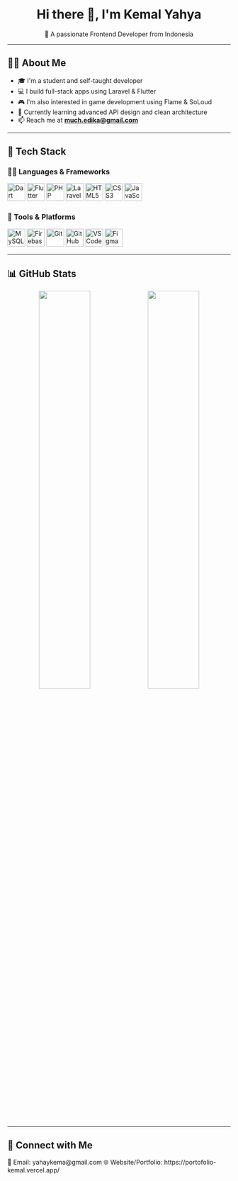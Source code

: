 <h1 align="center">Hi there 👋, I'm Kemal Yahya</h1>
<p align="center">🚀 A passionate Frontend Developer  from Indonesia</p>

---

## 🧑‍💻 About Me

- 🎓 I'm a student and self-taught developer  
- 💻 I build full-stack apps using Laravel & Flutter  
- 🎮 I'm also interested in game development using Flame & SoLoud  
- 🌱 Currently learning advanced API design and clean architecture  
- 📫 Reach me at **much.edika@gmail.com**

---

## 💼 Tech Stack

### 👨‍💻 Languages & Frameworks
<p>
  <img src="https://cdn.jsdelivr.net/gh/devicons/devicon/icons/dart/dart-original.svg" width="40" alt="Dart" />
  <img src="https://cdn.jsdelivr.net/gh/devicons/devicon/icons/flutter/flutter-original.svg" width="40" alt="Flutter" />
  <img src="https://cdn.jsdelivr.net/gh/devicons/devicon/icons/php/php-original.svg" width="40" alt="PHP" />
  <img src="https://cdn.jsdelivr.net/gh/devicons/devicon/icons/laravel/laravel-plain.svg" width="40" alt="Laravel" />
  <img src="https://cdn.jsdelivr.net/gh/devicons/devicon/icons/html5/html5-original.svg" width="40" alt="HTML5" />
  <img src="https://cdn.jsdelivr.net/gh/devicons/devicon/icons/css3/css3-original.svg" width="40" alt="CSS3" />
  <img src="https://cdn.jsdelivr.net/gh/devicons/devicon/icons/javascript/javascript-original.svg" width="40" alt="JavaScript" />
</p>

### 🧰 Tools & Platforms
<p>
  <img src="https://cdn.jsdelivr.net/gh/devicons/devicon/icons/mysql/mysql-original.svg" width="40" alt="MySQL" />
  <img src="https://cdn.jsdelivr.net/gh/devicons/devicon/icons/firebase/firebase-plain.svg" width="40" alt="Firebase" />
  <img src="https://cdn.jsdelivr.net/gh/devicons/devicon/icons/git/git-original.svg" width="40" alt="Git" />
  <img src="https://cdn.jsdelivr.net/gh/devicons/devicon/icons/github/github-original.svg" width="40" alt="GitHub" />
  <img src="https://cdn.jsdelivr.net/gh/devicons/devicon/icons/vscode/vscode-original.svg" width="40" alt="VSCode" />
  <img src="https://cdn.jsdelivr.net/gh/devicons/devicon/icons/figma/figma-original.svg" width="40" alt="Figma" />
</p>

---

## 📊 GitHub Stats

<p align="center">
  <img src="https://github-readme-stats.vercel.app/api?username=kemalyahya&show_icons=true&theme=radical" width="48%" />
  <img src="https://github-readme-stats.vercel.app/api/top-langs/?username=kemalyahya&layout=compact&theme=radical" width="48%" />
</p>

---

## 🔗 Connect with Me

<p>
  📧 Email: yahaykema@gmail.com  
  🌐 Website/Portfolio: https://portofolio-kemal.vercel.app/
</p>

